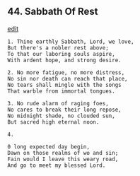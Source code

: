 
## 44.  Sabbath Of Rest
[edit](https://docs.google.com/document/d/1fgc1aRD1iGownWi5nkmvhu7QKIAt-gLu/edit?mode=html)



    1. Thine earthly Sabbath, Lord, we love,
    But there's a nobler rest above;
    To that our laboring souls aspire,
    With ardent hope, and strong desire.

    2. No more fatigue, no more distress,
    No sin nor death can reach that place,
    No tears shall mingle with the songs
    That warble from immortal tongues.

    3. No rude alarm of raging foes,
    No cares to break their long repose,
    No midnight shade, no clouded sun,
    But sacred high eternal noon.

    4. 

    0 long expected day begin,
    Dawn on those realms of wo and sin;
    Fain would I leave this weary road,
    And go to meet my blessed Lord.
